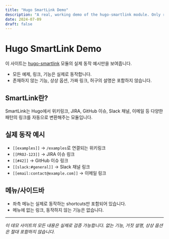```yaml
---
title: "Hugo SmartLink Demo"
description: "A real, working demo of the hugo-smartlink module. Only real features and links are shown."
date: 2024-07-09
draft: false
---
```


# Hugo SmartLink Demo

이 사이트는 [hugo-smartlink](https://github.com/qgp9/hugo-smartlink) 모듈의 실제 동작 예시만을 보여줍니다. 

- 모든 예제, 링크, 기능은 실제로 동작합니다.
- 존재하지 않는 기능, 상상 옵션, 가짜 링크, 허구의 설명은 포함하지 않습니다.

## SmartLink란?

SmartLink는 Hugo에서 위키링크, JIRA, GitHub 이슈, Slack 채널, 이메일 등 다양한 패턴의 링크를 자동으로 변환해주는 모듈입니다.

## 실제 동작 예시

- `[[examples]]` → `/examples`로 연결되는 위키링크
- `[[PROJ-123]]` → JIRA 이슈 링크
- `[[#42]]` → GitHub 이슈 링크
- `[[slack:#general]]` → Slack 채널 링크
- `[[email:contact@example.com]]` → 이메일 링크

## 메뉴/사이드바

- 좌측 메뉴는 실제로 동작하는 shortcuts만 포함되어 있습니다.
- 메뉴에 없는 링크, 동작하지 않는 기능은 없습니다.

---

*이 데모 사이트의 모든 내용은 실제로 검증 가능합니다. 없는 기능, 거짓 설명, 상상 옵션은 절대 포함하지 않습니다.* 